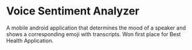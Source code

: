 # Voice Sentiment Analyzer

A mobile android application that determines the mood of a speaker and shows a corresponding emoji with transcripts. 
Won first place for Best Health Application.

